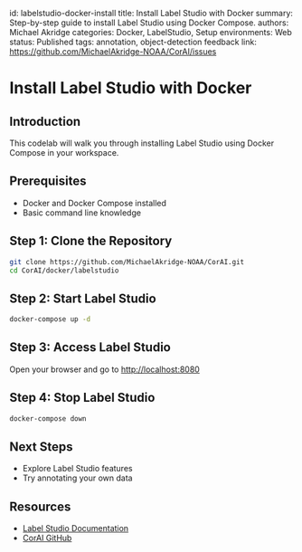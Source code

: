 id: labelstudio-docker-install
title: Install Label Studio with Docker
summary: Step-by-step guide to install Label Studio using Docker Compose.
authors: Michael Akridge
categories: Docker, LabelStudio, Setup
environments: Web
status: Published
tags: annotation, object-detection
feedback link: https://github.com/MichaelAkridge-NOAA/CorAI/issues

<meta name="codelabs-base" content="/CorAI/">

# Install Label Studio with Docker

## Introduction

This codelab will walk you through installing Label Studio using Docker Compose in your workspace.

## Prerequisites
- Docker and Docker Compose installed
- Basic command line knowledge

## Step 1: Clone the Repository

```bash
git clone https://github.com/MichaelAkridge-NOAA/CorAI.git
cd CorAI/docker/labelstudio
```

## Step 2: Start Label Studio

```bash
docker-compose up -d
```

## Step 3: Access Label Studio

Open your browser and go to [http://localhost:8080](http://localhost:8080)

## Step 4: Stop Label Studio

```bash
docker-compose down
```

## Next Steps
- Explore Label Studio features
- Try annotating your own data

## Resources
- [Label Studio Documentation](https://labelstud.io/guide/)
- [CorAI GitHub](https://github.com/MichaelAkridge-NOAA/CorAI)
